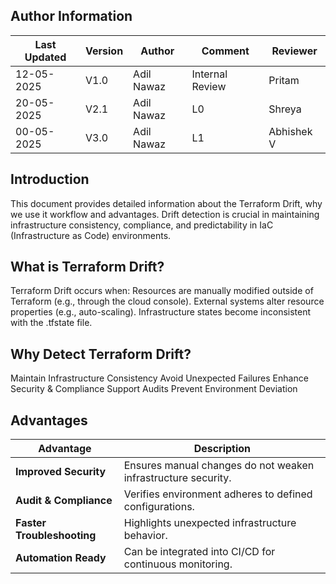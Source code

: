 
 ##  **Author Information**
 | Last Updated | Version | Author          | Comment           | Reviewer |
|--------------|---------|------------------|-------------------|----------|
| 12-05-2025   | V1.0    | Adil Nawaz   | Internal Review   | Pritam   |
| 20-05-2025   | V2.1    | Adil Nawaz   | L0                | Shreya   |
| 00-05-2025   | V3.0    | Adil Nawaz   | L1               | Abhishek V   |


## Introduction
This document provides detailed information about the Terraform Drift, why we use it workflow and advantages.
Drift detection is crucial in maintaining infrastructure consistency, compliance, and predictability in IaC (Infrastructure as Code) environments.

## What is Terraform Drift?
Terraform Drift occurs when:
Resources are manually modified outside of Terraform (e.g., through the cloud console).
External systems alter resource properties (e.g., auto-scaling).
Infrastructure states become inconsistent with the .tfstate file.

## Why Detect Terraform Drift?
 Maintain Infrastructure Consistency
 Avoid Unexpected Failures
 Enhance Security & Compliance
 Support Audits
 Prevent Environment Deviation


## Advantages

| Advantage                  | Description                                                   |
| -------------------------- | ------------------------------------------------------------- |
|  **Improved Security**       | Ensures manual changes do not weaken infrastructure security. |
|  **Audit & Compliance**      | Verifies environment adheres to defined configurations.       |
|  **Faster Troubleshooting** | Highlights unexpected infrastructure behavior.                |
|  **Automation Ready**        | Can be integrated into CI/CD for continuous monitoring.       |


